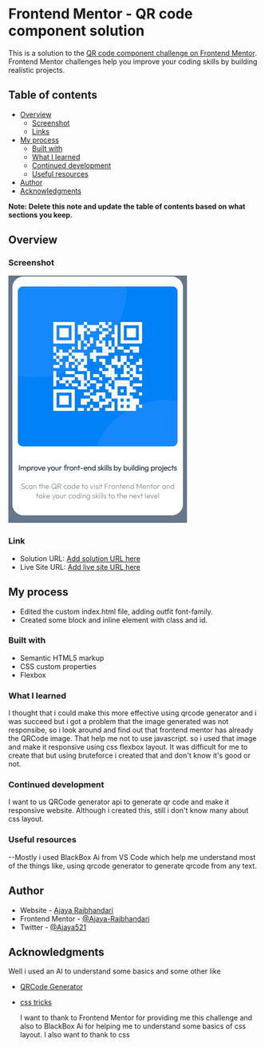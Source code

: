 # Frontend Mentor - QR code component solution

This is a solution to the [QR code component challenge on Frontend Mentor](https://www.frontendmentor.io/challenges/qr-code-component-iux_sIO_H). Frontend Mentor challenges help you improve your coding skills by building realistic projects.

## Table of contents

- [Overview](#overview)
  - [Screenshot](#screenshot)
  - [Links](#links)
- [My process](#my-process)
  - [Built with](#built-with)
  - [What I learned](#what-i-learned)
  - [Continued development](#continued-development)
  - [Useful resources](#useful-resources)
- [Author](#author)
- [Acknowledgments](#acknowledgments)

**Note: Delete this note and update the table of contents based on what sections you keep.**

## Overview

### Screenshot

![](./screenshot.jpg)

### Link

- Solution URL: [Add solution URL here](https://your-solution-url.com)
- Live Site URL: [Add live site URL here](https://your-live-site-url.com)

## My process

- Edited the custom index.html file, adding outfit font-family.
- Created some block and inline element with class and id.

### Built with

- Semantic HTML5 markup
- CSS custom properties
- Flexbox

### What I learned

I thought that i could make this more effective using qrcode generator and i was succeed but i got a problem that the image generated was not responsibe, so i look around and find out that frontend mentor has already the QRCode image. That help me not to use javascript. so i used that image and make it responsive using css flexbox layout. It was difficult for me to create that but using bruteforce i created that and don't know it's good or not.

### Continued development

I want to us QRCode generator api to generate qr code and make it responsive website. Although i created this, still i don't know many about css layout.

### Useful resources

--Mostly i used BlackBox Ai from VS Code which help me understand most of the things like, using qrcode generator to generate qrcode from any text.

## Author

- Website - [Ajaya Rajbhandari](https://developer-portfolio-ruby-nu.vercel.app/)
- Frontend Mentor - [@Ajaya-Rajbhandari](https://www.frontendmentor.io/profile/Ajaya-Rajbhandari)
- Twitter - [@Ajaya521](https://www.twitter.com/@Ajaya521)

## Acknowledgments

Well i used an AI to understand some basics and some other like

- [QRCode Generator](https://www.qrcode-monkey.com/)
- [css tricks](https://www.css-tricks.com)

  I want to thank to Frontend Mentor for providing me this challenge and also to BlackBox Ai for helping me to understand some basics of css layout. I also want to thank to css
